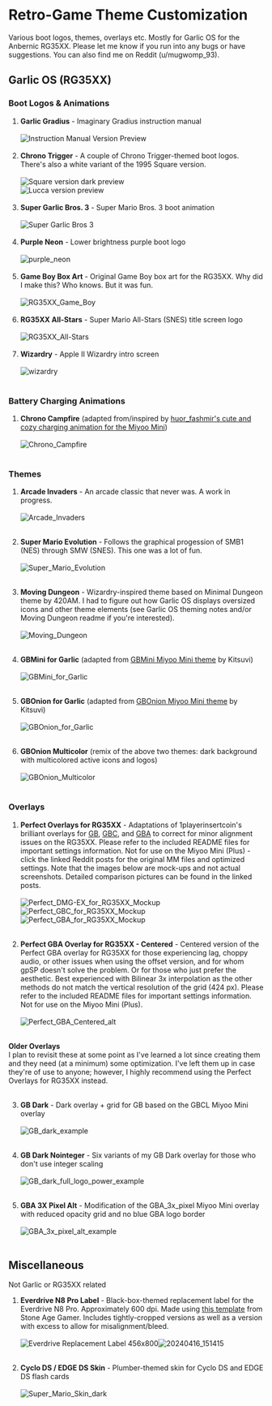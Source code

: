 # Retro-Game Theme Customization

Various boot logos, themes,  overlays etc. Mostly for Garlic OS for the Anbernic RG35XX. Please let me know if you run into any bugs or have suggestions. You can also find me on Reddit (u/mugwomp_93).

## Garlic OS (RG35XX)

### Boot Logos & Animations
1. **Garlic Gradius** - Imaginary Gradius instruction manual<br><br>![Instruction Manual Version Preview](https://github.com/mugwomp93/GarlicOS_Customization/assets/143192398/de54deea-352f-408e-83eb-6c50b6604068)<br><br>
2. **Chrono Trigger** - A couple of Chrono Trigger-themed boot logos. There's also a white variant of the 1995 Square version.<br><br>![Square version dark preview](https://github.com/mugwomp93/GarlicOS_Customization/assets/143192398/ec0f0dca-b048-41e1-94f9-392891fcf721)<br>![Lucca version preview](https://github.com/mugwomp93/GarlicOS_Customization/assets/143192398/ac5a69c3-d8b3-41f3-96c0-68a7c9ca6bf5)<br><br>
3. **Super Garlic Bros. 3** - Super Mario Bros. 3 boot animation<br><br>![Super Garlic Bros 3](https://github.com/mugwomp93/GarlicOS_Customization/assets/143192398/7b224ef7-eb24-4fc4-bcf2-78573f564e0b)<br><br>
4. **Purple Neon** - Lower brightness purple boot logo<br><br>![purple_neon](https://github.com/mugwomp93/GarlicOS_Customization/assets/143192398/fe4c65cc-def1-424d-a75b-456c2c06324e)<br><br>
5. **Game Boy Box Art** - Original Game Boy box art for the RG35XX. Why did I make this? Who knows. But it was fun.<br><br>![RG35XX_Game_Boy](https://github.com/mugwomp93/GarlicOS_Customization/assets/143192398/f181424f-47c1-4447-9a48-bcf07dccdaee)
<br><br>
6. **RG35XX All-Stars** - Super Mario All-Stars (SNES) title screen logo<br><br>![RG35XX_All-Stars](https://github.com/mugwomp93/GarlicOS_Customization/assets/143192398/f76dc2d4-3abb-4296-b6fe-0bd7915aad51)<br><br>
7. **Wizardry** - Apple II Wizardry intro screen<br><br>![wizardry](https://github.com/mugwomp93/GarlicOS_Customization/assets/143192398/2657303a-d315-418f-bd0c-f9b926a3da18)<br><br>


### Battery Charging Animations
1. **Chrono Campfire** (adapted from/inspired by [huor_fashmir's cute and cozy charging animation for the Miyoo Mini](https://www.reddit.com/r/MiyooMini/comments/1b19k49/i_made_this_cute_and_simple_chrono_trigger/))<br><br>![Chrono_Campfire](https://github.com/mugwomp93/GarlicOS_Customization/assets/143192398/4491aab3-7087-4445-898d-ac11ca2c5654)<br><br>


### Themes
1. **Arcade Invaders** - An arcade classic that never was. A work in progress.<br><br>![Arcade_Invaders](https://github.com/mugwomp93/GarlicOS_Customization/assets/143192398/f8975270-aee1-48fc-b7c7-1c33255eaa21)<br><br>

2. **Super Mario Evolution** - Follows the graphical progession of SMB1 (NES) through SMW (SNES). This one was a lot of fun.<br><br>![Super_Mario_Evolution](https://github.com/mugwomp93/GarlicOS_Customization/assets/143192398/ce0a4164-03ec-457b-b23a-b3e226dd6509)<br><br>

3. **Moving Dungeon** - Wizardry-inspired theme based on Minimal Dungeon theme by 420AM. I had to figure out how Garlic OS displays oversized icons and other theme elements (see Garlic OS theming notes and/or Moving Dungeon readme if you're interested).<br><br>![Moving_Dungeon](https://github.com/mugwomp93/GarlicOS_Customization/assets/143192398/2350ffc2-c406-4634-9168-2ba6c3c842f3)<br><br>

4. **GBMini for Garlic** (adapted from [GBMini Miyoo Mini theme](https://www.reddit.com/r/MiyooMini/comments/vdxg1a/gbonion_theme_and_customizations/?rdt=57022) by Kitsuvi)<br><br>![GBMini_for_Garlic](https://github.com/mugwomp93/GarlicOS_Customization/assets/143192398/7b175b24-5d18-40d9-971d-49b8819afa52)<br><br>

5. **GBOnion for Garlic** (adapted from [GBOnion Miyoo Mini theme](https://www.reddit.com/r/MiyooMini/comments/vdxg1a/gbonion_theme_and_customizations/?rdt=57022) by Kitsuvi)<br><br>![GBOnion_for_Garlic](https://github.com/mugwomp93/GarlicOS_Customization/assets/143192398/1650fb02-9d23-4497-b53c-093d3740b474)<br><br>

6. **GBOnion Multicolor** (remix of the above two themes: dark background with multicolored active icons and logos)<br><br>![GBOnion_Multicolor](https://github.com/mugwomp93/GarlicOS_Customization/assets/143192398/0e7986cb-33e5-4fa6-adcf-4937ec17f8b4)<br><br>


### Overlays
1. **Perfect Overlays for RG35XX** - Adaptations of 1playerinsertcoin's brilliant overlays for [GB](https://www.reddit.com/r/MiyooMini/comments/18e2o0z/i_remastered_my_game_boy_dmg_overlay/), [GBC](https://www.reddit.com/r/MiyooMini/comments/1857xa7/i_made_a_game_boy_color_overlay/), and [GBA](https://www.reddit.com/r/MiyooMini/comments/18ovuld/i_made_a_game_boy_advance_overlay/?rdt=48158) to correct for minor alignment issues on the RG35XX. Please refer to the included README files for important settings information. Not for use on the Miyoo Mini (Plus) - click the linked Reddit posts for the original MM files and optimized settings. Note that the images below are mock-ups and not actual screenshots. Detailed comparison pictures can be found in the linked posts.<br><br>![Perfect_DMG-EX_for_RG35XX_Mockup](https://github.com/mugwomp93/GarlicOS_Customization/assets/143192398/84cb850a-46c2-4fad-b3d1-faefa2daff20)
<br>![Perfect_GBC_for_RG35XX_Mockup](https://github.com/mugwomp93/GarlicOS_Customization/assets/143192398/993612ec-f6d1-4d12-b33a-72e331b3a982)<br>
![Perfect_GBA_for_RG35XX_Mockup](https://github.com/mugwomp93/GarlicOS_Customization/assets/143192398/76ab1c27-a50d-4e5c-93ce-946ed3cfcaec)
<br><br>

2. **Perfect GBA Overlay for RG35XX - Centered** - Centered version of the Perfect GBA overlay for RG35XX for those experiencing lag, choppy audio, or other issues when using the offset version, and for whom gpSP doesn't solve the problem. Or for those who just prefer the aesthetic. Best experienced with Bilinear 3x interpolation as the other methods do not match the vertical resolution of the grid (424 px). Please refer to the included README files for important settings information. Not for use on the Miyoo Mini (Plus). <br><br>![Perfect_GBA_Centered_alt](https://github.com/mugwomp93/GarlicOS_Customization/assets/143192398/6c51b3c3-628e-4819-b349-2214ba2efda3)
<br><br>

**Older Overlays**<br>I plan to revisit these at some point as I've learned a lot since creating them and they need (at a minimum) some optimization. I've left them up in case they're of use to anyone; however, I highly recommend using the Perfect Overlays for RG35XX instead.<br><br>

3. **GB Dark** - Dark overlay + grid for GB based on the GBCL Miyoo Mini overlay<br><br>![GB_dark_example](https://github.com/mugwomp93/GarlicOS_Customization/assets/143192398/6cb58cb8-5c67-4b56-862c-485d28f4fcc5)<br><br>

4. **GB Dark Nointeger** - Six variants of my GB Dark overlay for those who don't use integer scaling<br><br>![GB_dark_full_logo_power_example](https://github.com/mugwomp93/GarlicOS_Customization/assets/143192398/fba81488-fa17-4f33-835b-3bb053befd57)<br><br>

5. **GBA 3X Pixel Alt** - Modification of the GBA_3x_pixel Miyoo Mini overlay with reduced opacity grid and no blue GBA logo border<br><br>![GBA_3x_pixel_alt_example](https://github.com/mugwomp93/GarlicOS_Customization/assets/143192398/72857307-e831-4688-a2b9-0631a176f0b6)<br><br>


## Miscellaneous
Not Garlic or RG35XX related
1. **Everdrive N8 Pro Label** - Black-box-themed replacement label for the Everdrive N8 Pro. Approximately 600 dpi. Made using [this template](https://stoneagegamer.com/everdrive-n8-label.html) from Stone Age Gamer. Includes tightly-cropped versions as well as a version with excess to allow for misalignment/bleed. <br><br>![Everdrive Replacement Label 456x800](https://github.com/mugwomp93/GarlicOS_Customization/assets/143192398/8860d991-bf3f-4cb2-9eff-4c4e4d2efcc9)![20240416_151415](https://github.com/mugwomp93/GarlicOS_Customization/assets/143192398/66f50326-4078-4716-b177-dabfc400cfad)<br><br>

2. **Cyclo DS / EDGE DS Skin** - Plumber-themed skin for Cyclo DS and EDGE DS flash cards<br><br>![Super_Mario_Skin_dark](https://github.com/mugwomp93/GarlicOS_Customization/assets/143192398/1db6afd7-d132-4443-a259-160776dd9d89)
<br><br>
